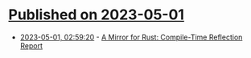 # [Published on 2023-05-01](index.md)

* [2023-05-01, 02:59:20](https://lobste.rs/s/b80goz/mirror_for_rust_compile_time_reflection) - [A Mirror for Rust: Compile-Time Reflection Report](https://soasis.org/posts/a-mirror-for-rust-a-plan-for-generic-compile-time-introspection-in-rust/)
